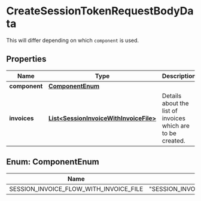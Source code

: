 

# CreateSessionTokenRequestBodyData

This will differ depending on which `component` is used.

## Properties

| Name | Type | Description | Notes |
|------------ | ------------- | ------------- | -------------|
|**component** | [**ComponentEnum**](#ComponentEnum) |  |  |
|**invoices** | [**List&lt;SessionInvoiceWithInvoiceFile&gt;**](SessionInvoiceWithInvoiceFile.md) | Details about the list of invoices which are to be created. |  |



## Enum: ComponentEnum

| Name | Value |
|---- | -----|
| SESSION_INVOICE_FLOW_WITH_INVOICE_FILE | &quot;SESSION_INVOICE_FLOW_WITH_INVOICE_FILE&quot; |



